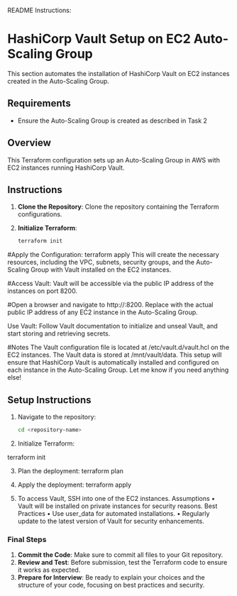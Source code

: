 README Instructions:
# HashiCorp Vault Setup on EC2 Auto-Scaling Group
This section automates the installation of HashiCorp Vault on EC2 instances created in the Auto-Scaling Group.

## Requirements
- Ensure the Auto-Scaling Group is created as described in Task 2


## Overview

This Terraform configuration sets up an Auto-Scaling Group in AWS with EC2 instances running HashiCorp Vault.

## Instructions

1. **Clone the Repository**: Clone the repository containing the Terraform configurations.

2. **Initialize Terraform**:
   ```sh
   terraform init


#Apply the Configuration:
terraform apply
This will create the necessary resources, including the VPC, subnets, security groups, and the Auto-Scaling Group with Vault installed on the EC2 instances.

#Access Vault:
Vault will be accessible via the public IP address of the instances on port 8200.

#Open a browser and navigate to http://<instance-public-ip>:8200.
Replace <instance-public-ip> with the actual public IP address of any EC2 instance in the Auto-Scaling Group.

Use Vault:
Follow Vault documentation to initialize and unseal Vault, and start storing and retrieving secrets.

#Notes
The Vault configuration file is located at /etc/vault.d/vault.hcl on the EC2 instances.
The Vault data is stored at /mnt/vault/data.
This setup will ensure that HashiCorp Vault is automatically installed and configured on each instance in the Auto-Scaling Group. Let me know if you need anything else!


## Setup Instructions

1. Navigate to the repository:
   ```bash
   cd <repository-name>

2. Initialize Terraform:

terraform init

3.	Plan the deployment:
terraform plan

4.	Apply the deployment:
terraform apply

5.	To access Vault, SSH into one of the EC2 instances.
Assumptions
•	Vault will be installed on private instances for security reasons.
Best Practices
•	Use user_data for automated installations.
•	Regularly update to the latest version of Vault for security enhancements.









### Final Steps

1. **Commit the Code**: Make sure to commit all files to your Git repository.
2. **Review and Test**: Before submission, test the Terraform code to ensure it works as expected.
3. **Prepare for Interview**: Be ready to explain your choices and the structure of your code, focusing on best practices and security.





